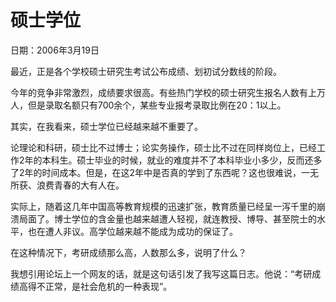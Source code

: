 # 硕士学位

日期：2006年3月19日

最近，正是各个学校硕士研究生考试公布成绩、划初试分数线的阶段。

今年的竞争非常激烈，成绩要求很高。有些热门学校的硕士研究生报名人数有上万人，但是录取名额只有700余个，某些专业报考录取比例在20：1以上。

其实，在我看来，硕士学位已经越来越不重要了。

论理论和科研，硕士比不过博士；论实务操作，硕士比不过在同样岗位上，已经工作2年的本科生。硕士毕业的时候，就业的难度并不了本科毕业小多少，反而还多了2年的时间成本。但是，在这2年中是否真的学到了东西呢？这也很难说，一无所获、浪费青春的大有人在。

实际上，随着这几年中国高等教育规模的迅速扩张，教育质量已经呈一泻千里的崩溃局面了。博士学位的含金量也越来越遭人轻视，就连教授、博导、甚至院士的水平，也在遭人非议。高学位越来越不能成为成功的保证了。

在这种情况下，考研成绩那么高，人数那么多，说明了什么？

我想引用论坛上一个网友的话，就是这句话引发了我写这篇日志。他说：“考研成绩高得不正常，是社会危机的一种表现”。

